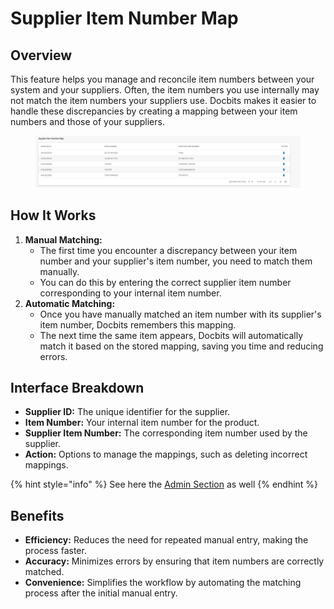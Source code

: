 # Supplier Item Number Map

## **Overview**

This feature helps you manage and reconcile item numbers between your system and your suppliers. Often, the item numbers you use internally may not match the item numbers your suppliers use. Docbits makes it easier to handle these discrepancies by creating a mapping between your item numbers and those of your suppliers.

<figure><img src="../../.gitbook/assets/Bildschirmfoto 2024-05-15 um 13.24.17.png" alt=""><figcaption></figcaption></figure>

## **How It Works**

1. **Manual Matching:**
   * The first time you encounter a discrepancy between your item number and your supplier's item number, you need to match them manually.
   * You can do this by entering the correct supplier item number corresponding to your internal item number.
2. **Automatic Matching:**
   * Once you have manually matched an item number with its supplier's item number, Docbits remembers this mapping.
   * The next time the same item appears, Docbits will automatically match it based on the stored mapping, saving you time and reducing errors.

## **Interface Breakdown**

* **Supplier ID:** The unique identifier for the supplier.
* **Item Number:** Your internal item number for the product.
* **Supplier Item Number:** The corresponding item number used by the supplier.
* **Action:** Options to manage the mappings, such as deleting incorrect mappings.



{% hint style="info" %}
See here the [Admin Section](../../admin-section/settings/global-settings/document-types/more-settings/supplier-item-number-map-admin-documentation.md) as well
{% endhint %}

## **Benefits**

* **Efficiency:** Reduces the need for repeated manual entry, making the process faster.
* **Accuracy:** Minimizes errors by ensuring that item numbers are correctly matched.
* **Convenience:** Simplifies the workflow by automating the matching process after the initial manual entry.

